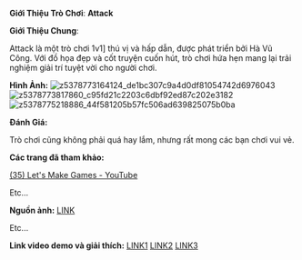 ﻿**Giới Thiệu Trò Chơi**: **Attack**

**Giới Thiệu Chung**:

Attack là một trò chơi 1v1] thú vị và hấp dẫn, được phát triển bởi Hà Vũ Công. Với đồ họa đẹp và cốt truyện cuốn hút, trò chơi hứa hẹn mang lại trải nghiệm giải trí tuyệt vời cho người chơi.

**Hình Ảnh:**
![z5378773164124_de1bc307c9a4d0df81054742d6976043](https://github.com/congkx123789/MyGame_1/assets/94501695/41c5f4ed-2b80-4df8-a58d-053c04340de5)
![z5378773817860_c95fd21c2203c6dbf92ed87c202e3182](https://github.com/congkx123789/MyGame_1/assets/94501695/b2dc9cc4-316e-4857-860e-06609a4d8f02)
![z5378775218886_44f581205b57fc506ad639825075b0ba](https://github.com/congkx123789/MyGame_1/assets/94501695/67c6e444-6d03-468c-8279-1fd3cce8c49e)

**Đánh Giá:**

Trò chơi cũng không phải quá hay lắm, nhưng rất mong các bạn chơi vui vẻ.

**Các trang đã tham khảo:**

[(35) Let's Make Games - YouTube](https://www.youtube.com/@CarlBirch)

Etc…

**Nguồn ảnh:**
[LINK](https://glusoft.com/sdl2-tutorials/sprite-animations-sdl/)

Etc...

**Link video demo và giải thích:**
[LINK1](https://www.youtube.com/watch?v=flN0YbK29K8)
[LINK2](https://www.youtube.com/watch?v=xj53iajpgck)
[LINK3](https://www.youtube.com/watch?v=tu9UlDEJ2_E)


